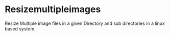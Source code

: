 # Resizemultipleimages
Resize Multiple image files in a given Directory and sub directories in a linux based system.
